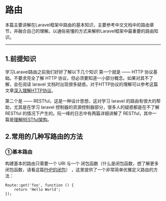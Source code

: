 # 路由

本篇主要讲解在Laravel框架中路由的基本知识，主要参考中文文档中的路由章节，并融合自己的理解。以通俗易懂的方式来解析Laravel框架中最重要的路由知识。

-------------------------

## 1.前提知识

学习Laravel路由之前我们好好了解以下几个知识
第一个就是 —— HTTP 协议基础。不要求完全了解 HTTP 协议，但必须要知道一小部分概念。如果对其不了解，会在阅读 laravel 文档时出现很多疑惑。对于HTTP协议的理解可以参考这篇文章[深入理解HTTP协议](https://mp.weixin.qq.com/s/AK1Pb9rx0q5Hf8dq6HNOhw)。

第二个是 —— RESTful，这是一种设计思想，这对学习 laravel 的路由有很大的帮助，尤其是在学习 laravel 控制器的资源控制器部分，很多人的疑惑都是在不了解 RESTful 的情况下产生的。阮一峰的日志中有两篇详细讲解了 RESTful，其中一篇是[理解RESTful架构](http://www.ruanyifeng.com/blog/2011/09/restful.html)。

## 2.常用的几种写路由的方法

### ①基本路由

构建基本的路由只需要一个 URI 与一个 闭包函数（什么是闭包函数，想了解更多闭包函数，请看这篇[PHP的闭包](https://www.cnblogs.com/yjf512/archive/2012/10/29/2744702.html)） ，这里提供了一个非常简单优雅定义路由的方法：

```
Route::get('foo', function () {
    return 'Hello World';
});

```

